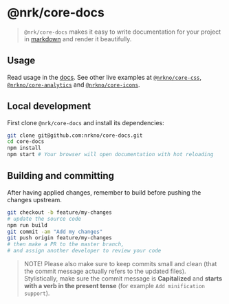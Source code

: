 # @nrk/core-docs

> `@nrk/core-docs` makes it easy to write documentation for your project in [markdown](https://github.com/markedjs/marked) and 
render it beautifully.

## Usage 

Read usage in the [docs](https://static.nrk.no/core-docs/latest/index.html). 
See other live examples at [`@nrkno/core-css`](https://static.nrk.no/core-css/latest/index.html), 
[`@nrkno/core-analytics`](https://static.nrk.no/core-analytics/latest/index.html) 
and [`@nrkno/core-icons`](https://static.nrk.no/core-icons/latest/index.html).

## Local development
First clone `@nrk/core-docs` and install its dependencies:

```bash
git clone git@github.com:nrkno/core-docs.git
cd core-docs
npm install
npm start # Your browser will open documentation with hot reloading
```

## Building and committing
After having applied changes, remember to build before pushing the changes upstream.

```bash
git checkout -b feature/my-changes
# update the source code
npm run build
git commit -am "Add my changes"
git push origin feature/my-changes
# then make a PR to the master branch,
# and assign another developer to review your code
```

> NOTE! Please also make sure to keep commits small and clean (that the commit message actually refers to the updated files).  
> Stylistically, make sure the commit message is **Capitalized** and **starts with a verb in the present tense** (for example `Add minification support`).
